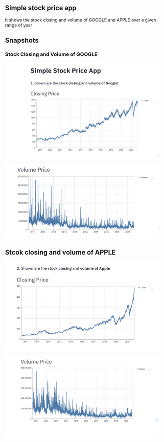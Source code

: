 ## Simple stock price app

It shows the stock closing and volume of GOOGLE and APPLE over a given range of year

## Snapshots

### Stock Closing and Volume of GOOGLE

![](images/stock1.PNG)

![](images/stock2.PNG)


## Stcok closing and volume of APPLE
![](images/stock3.PNG)

![](images/stock4.PNG)